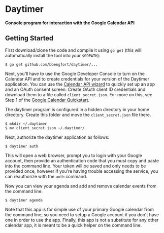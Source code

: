 # Daytimer

**Console program for interaction with the Google Calendar API**

## Getting Started

First download/clone the code and compile it using `go get` (this will automatically install the tool into your `$GOPATH`):

    $ go get github.com/bbengfort/daytimer/...

Next, you'll have to use the Google Developer Console to turn on the Calendar API and to create credentials for your version of the Daytimer application. You can use the [Calendar API wizard](https://console.developers.google.com/start/api?id=calendar) to quickly set up an app and an OAuth consent screen. Create OAuth client ID credentials and download them to a file called `client_secret.json`. For more on this, see Step 1 of the [Google Calendar Quickstart](https://developers.google.com/google-apps/calendar/quickstart/go).

The daytimer program is configured in a hidden directory in your home directory. Create this folder and move the `client_secret.json` file there.

    $ mkdir ~/.daytimer
    $ mv client_secret.json ~/.daytimer/

Next, authorize the daytimer application as follows:

    $ daytimer auth

This will open a web browser, prompt you to login with your Google account, then provide an authentication code that you must copy and paste into the command line. Your token will be saved and only needs to be provided once, however if you're having trouble accessing the service, you can reauthorize with the `auth` command.

Now you can view your agenda and add and remove calendar events from the command line.

    $ daytimer agenda

Note that this app is for simple use of your primary Google calendar from the command line, so you need to setup a Google account if you don't have one in order to use the app. Finally, this app is not a substitute for any other calendar app, it is meant to be a quick helper on the command line.
